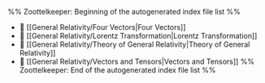 %% Zoottelkeeper: Beginning of the autogenerated index file list  %%
- 📄 [[General Relativity/Four Vectors|Four Vectors]]
- 📄 [[General Relativity/Lorentz Transformation|Lorentz Transformation]]
- 📄 [[General Relativity/Theory of General Relativity|Theory of General Relativity]]
- 📄 [[General Relativity/Vectors and Tensors|Vectors and Tensors]]
%% Zoottelkeeper: End of the autogenerated index file list  %%
